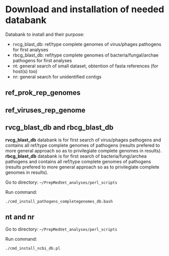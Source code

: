 # Download and installation of needed databank

Databank to install and their purpose:
- rvcg_blast_db: ref/type complete genomes of virus/phages pathogens for first analyses
- rbcg_blast_db: ref/type complete genomes of bacteria/fungal/archae pathogens for first analyses
- nt: general search of small dataset, obtention of fasta references (for host(s) too)
- nr: general search for unidentified contigs


## ref_prok_rep_genomes

## ref_viruses_rep_genome

## rvcg_blast_db and rbcg_blast_db

__rvcg_blast_db__ databank is for first search of virus/phages pathogens and contains all ref/type complete genomes of pathogens (results prefered to more general approach so as to privilegiate complete genomes in results).
__rbcg_blast_db__ databank is for first search of bacteria/fungi/archea pathogens and contains all ref/type complete genomes of pathogens (results prefered to more general approach so as to privilegiate complete genomes in results).

Go to directory: ```~/PrepMedVet_analyses/perl_scripts```

Run command:

```
./cmd_install_pathogens_completegenomes_db.bash
```

## nt and nr


Go to directory: ```~/PrepMedVet_analyses/perl_scripts```

Run command:

```
./cmd_install_ncbi_db.pl
```
